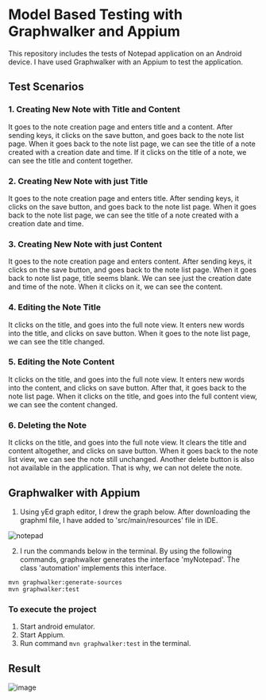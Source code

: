 # Model Based Testing with Graphwalker and Appium

This repository includes the tests of Notepad application on an Android device. I have used Graphwalker with an Appium to test the application.


## Test Scenarios

### 1. Creating New Note with Title and Content

It goes to the note creation page and enters title and a content. After sending keys, it clicks on the save button, and goes back to the note list page. When it goes back to the note list page, we can see the title of a note created with a creation date and time. If it clicks on the title of a note, we can see the title and content together.

### 2. Creating New Note with just Title

It goes to the note creation page and enters title. After sending keys, it clicks on the save button, and goes back to the note list page. When it goes back to the note list page, we can see the title of a note created with a creation date and time.

### 3. Creating New Note with just Content

It goes to the note creation page and enters content. After sending keys, it clicks on the save button, and goes back to the note list page.
When it goes back to note list page, title seems blank. We can see just the creation date and time of the note. When it clicks on it, we can see the content.

### 4. Editing the Note Title

It clicks on the title, and goes into the full note view. It enters new words into the title, and clicks on save button. When it goes to the note list page, we can see the title changed.

### 5. Editing the Note Content

It clicks on the title, and goes into the full note view. It enters new words into the content, and clicks on save button. After that, it goes back to the note list page. When it clicks on the title, and goes into the full content view, we can see the content changed.

### 6. Deleting the Note

It clicks on the title, and goes into the full note view. It clears the title and content altogether, and clicks on save button. When it goes back to the note list view, we can see the note still unchanged. Another delete button is also not available in the application. That is why, we can not delete the note.


## Graphwalker with Appium 

1) Using yEd graph editor, I drew the graph below. After downloading the graphml file, I have added to 'src/main/resources' file in IDE. 

![notepad](https://user-images.githubusercontent.com/61224886/100847669-27595400-3491-11eb-8759-244a829c29f0.png)

2) I run the commands below in the terminal. By using the following commands, graphwalker generates the interface 'myNotepad'. The class 'automation' implements this interface. 

```
mvn graphwalker:generate-sources
mvn graphwalker:test
```

### To execute the project

1) Start android emulator.
2) Start Appium.
3) Run command ``mvn graphwalker:test`` in the terminal.


## Result

![image](https://user-images.githubusercontent.com/61224886/100851603-7a81d580-3496-11eb-99c1-d215af603440.png)
